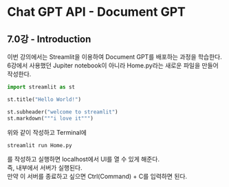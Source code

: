 # Chat GPT API - Document GPT




## 7.0강 - Introduction
이번 강의에서는 Streamlit을 이용하여 Document GPT를 배포하는 과정을 학습한다.  
6강에서 사용했던 Jupiter notebook이 아니라 Home.py라는 새로운 파일을 만들어 작성한다.  

``` python
import streamlit as st

st.title("Hello World!")

st.subheader("welcome to streamlit")
st.markdown("""i love it""")
```
위와 같이 작성하고 Terminal에
```
streamlit run Home.py
```
를 작성하고 실행하면 localhost에서 UI를 열 수 있게 해준다.  
즉, 내부에서 서버가 실행된다.  
만약 이 서버를 종료하고 싶으면 Ctrl(Command) + C를 입력하면 된다.  

